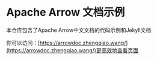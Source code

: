 # Apache Arrow 文档示例

本仓库包含了Apache Arrow中文文档的代码示例和Jekyll文档

你可以访问：[https://arrowdoc.zhengqiao.wang/](https://arrowdoc.zhengqiao.wang/)更高效地查看页面
